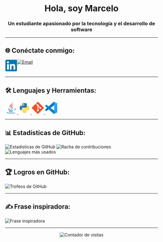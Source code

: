 <h1 align="center">Hola, soy Marcelo</h1>
<h3 align="center">Un estudiante apasionado por la tecnología y el desarrollo de software</h3>

---

<h2 align="left">🌐 Conéctate conmigo:</h2>
<p align="left" style="display: flex; gap: 0;">
  <a href="https://www.linkedin.com/in/riveramarcelo288" target="_blank" rel="noreferrer">
    <img src="https://raw.githubusercontent.com/devicons/devicon/master/icons/linkedin/linkedin-original.svg" alt="LinkedIn" width="40" height="40"/>
  </a>
  <a href="mailto:ma.riveracontreras@duocuc.cl" target="_blank" rel="noreferrer">
    <img src="https://img.icons8.com/fluency/48/000000/gmail-new.png" alt="Email" width="40" height="40"/>
  </a>
</p>

---

<h2 align="left">🛠️ Lenguajes y Herramientas:</h2>
<p align="left">
  <a href="https://www.java.com" target="_blank" rel="noreferrer">
    <img src="https://raw.githubusercontent.com/devicons/devicon/master/icons/java/java-original.svg" alt="Java" width="40" height="40"/>
  </a>
  <a href="https://www.python.org" target="_blank" rel="noreferrer">
    <img src="https://raw.githubusercontent.com/devicons/devicon/master/icons/python/python-original.svg" alt="Python" width="40" height="40"/>
  </a>
  <a href="https://git-scm.com/" target="_blank" rel="noreferrer">
    <img src="https://raw.githubusercontent.com/devicons/devicon/master/icons/git/git-original.svg" alt="Git" width="40" height="40"/>
  </a>
  <a href="https://code.visualstudio.com/" target="_blank" rel="noreferrer">
    <img src="https://raw.githubusercontent.com/devicons/devicon/master/icons/vscode/vscode-original.svg" alt="VS Code" width="40" height="40"/>
  </a>
</p>

---

<h2 align="left">📊 Estadísticas de GitHub:</h2>
<p align="left">
  <img src="https://github-readme-stats.vercel.app/api?username=marceloriv&theme=dark&hide_border=false&include_all_commits=false&count_private=false" alt="Estadísticas de GitHub" />
  <img src="https://nirzak-streak-stats.vercel.app/?user=marceloriv&theme=dark&hide_border=false" alt="Racha de contribuciones" />

  <img src="https://github-readme-stats.vercel.app/api/top-langs/?username=marceloriv&theme=dark&hide_border=false&include_all_commits=false&count_private=false&layout=compact" alt="Lenguajes más usados" />
</p>

---

<h2 align="left">🏆 Logros en GitHub:</h2>
<p align="left">
  <img src="https://github-profile-trophy.vercel.app/?username=marceloriv&theme=monokai&no-frame=true&no-bg=true&margin-w=4" alt="Trofeos de GitHub" />
</p>

---

<h2 align="left">✍️ Frase inspiradora:</h2>
<p align="left">
  <img src="https://quotes-github-readme.vercel.app/api?type=horizontal&theme=radical" alt="Frase inspiradora" />
</p>

---

<p align="center">
  <img src="https://komarev.com/ghpvc/?username=marceloriv&color=blue" alt="Contador de visitas" />
</p>
